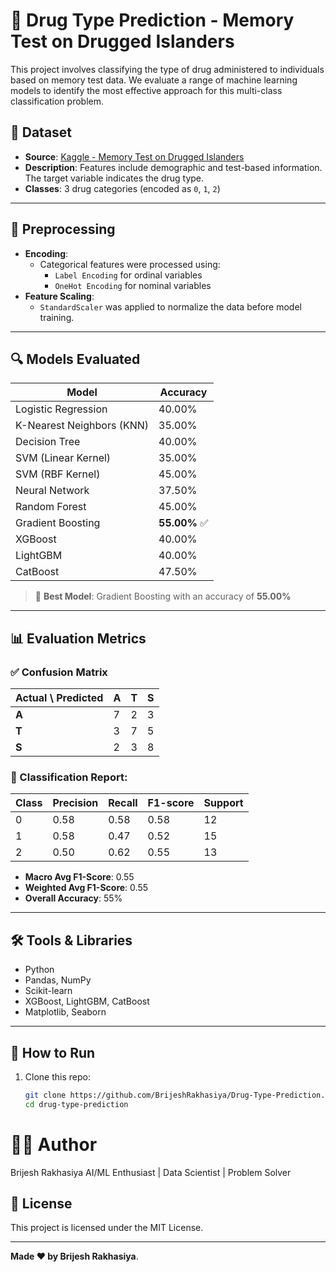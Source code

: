 # 🧠 Drug Type Prediction - Memory Test on Drugged Islanders

This project involves classifying the type of drug administered to individuals based on memory test data. We evaluate a range of machine learning models to identify the most effective approach for this multi-class classification problem.

## 📂 Dataset

- **Source**: [Kaggle - Memory Test on Drugged Islanders](https://www.kaggle.com/datasets/steveahn/memory-test-on-drugged-islanders-data)
- **Description**: Features include demographic and test-based information. The target variable indicates the drug type.
- **Classes**: 3 drug categories (encoded as `0`, `1`, `2`)

---

## 🧪 Preprocessing

- **Encoding**:
  - Categorical features were processed using:
    - `Label Encoding` for ordinal variables
    - `OneHot Encoding` for nominal variables
- **Feature Scaling**:
  - `StandardScaler` was applied to normalize the data before model training.

---

## 🔍 Models Evaluated

| Model                                | Accuracy |
|-------------------------------------|----------|
| Logistic Regression                 | 40.00%   |
| K-Nearest Neighbors (KNN)           | 35.00%   |
| Decision Tree                       | 40.00%   |
| SVM (Linear Kernel)                 | 35.00%   |
| SVM (RBF Kernel)                    | 45.00%   |
| Neural Network                      | 37.50%   |
| Random Forest                       | 45.00%   |
| Gradient Boosting                   | **55.00%** ✅ |
| XGBoost                             | 40.00%   |
| LightGBM                            | 40.00%   |
| CatBoost                            | 47.50%   |

> 🎯 **Best Model**: Gradient Boosting with an accuracy of **55.00%**

---

## 📊 Evaluation Metrics

### ✅ Confusion Matrix

| Actual \ Predicted | A | T | S |
|--------------------|---|---|---|
| **A**              | 7 | 2 | 3 |
| **T**              | 3 | 7 | 5 |
| **S**              | 2 | 3 | 8 |


### 📄 Classification Report:
| Class | Precision | Recall | F1-score | Support |
|-------|-----------|--------|----------|---------|
| 0     | 0.58      | 0.58   | 0.58     | 12      |
| 1     | 0.58      | 0.47   | 0.52     | 15      |
| 2     | 0.50      | 0.62   | 0.55     | 13      |

- **Macro Avg F1-Score**: 0.55
- **Weighted Avg F1-Score**: 0.55
- **Overall Accuracy**: 55%

---

## 🛠️ Tools & Libraries

- Python
- Pandas, NumPy
- Scikit-learn
- XGBoost, LightGBM, CatBoost
- Matplotlib, Seaborn

---

## 📌 How to Run

1. Clone this repo:
   ```bash
   git clone https://github.com/BrijeshRakhasiya/Drug-Type-Prediction.git
   cd drug-type-prediction


# 🙋‍♂️ Author
Brijesh Rakhasiya
AI/ML Enthusiast | Data Scientist | Problem Solver


## 📄 License

This project is licensed under the MIT License.

---
**Made ❤️ by Brijesh Rakhasiya**.
